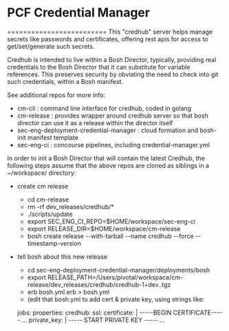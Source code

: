 # PCF Credential Manager
=========================
This "credhub" server helps manage secrets like passwords and certificates, 
offering rest apis for access to get/set/generate such secrets.
 
Credhub is intended to live within a Bosh Director, typically, providing
 real credentials to the Bosh Director that it can substitute for 
 variable references.  This preserves security by obviating the need to check into git such credentials,
 within a Bosh manifest.

See additional repos for more info:

* cm-cli :     command line interface for credhub, coded in golang
* cm-release : provides wrapper around credhub server so that bosh director can use it as a release within the director itself
* sec-eng-deployment-credential-manager : cloud formation and bosh-init manifest template
* sec-eng-ci : concourse pipelines, including credential-manager.yml

In order to init a Bosh Director that will contain the latest Credhub, the following 
steps assume that the above repos are cloned as siblings in a ~/workspace/ directory:

* create cm release
    - cd cm-release
    - rm -rf dev_releases/credhub/*
    - ./scripts/update
    - export SEC_ENG_CI_REPO=$HOME/workspace/sec-eng-ci
    - export RELEASE_DIR=$HOME/workspace/cm-release
    - bosh create release --with-tarball --name credhub --force --timestamp-version
* tell bosh about this new release
    - cd sec-eng-deployment-credential-manager/deployments/bosh
    - export RELEASE_PATH=/Users/pivotal/workspace/cm-release/dev_releases/credhub/credhub-1+dev.<something>.tgz
    - erb bosh.yml.erb > bosh.yml
    - (edit that bosh.yml to add cert & private key, using strings like:


    jobs:
        properties:
            credhub:
                ssl:
                    certificate: |
                              -----BEGIN CERTIFICATE----- 
                              ...
                    private_key: |
                              ----- START PRIVATE KEY ----- 
                              ...


